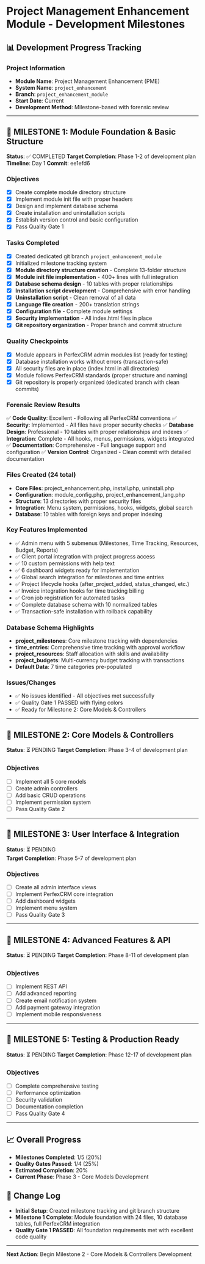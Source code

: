 # Project Management Enhancement Module - Development Milestones

## 📊 Development Progress Tracking

### **Project Information**
- **Module Name**: Project Management Enhancement (PME)
- **System Name**: `project_enhancement`
- **Branch**: `project_enhancement_module`
- **Start Date**: Current
- **Development Method**: Milestone-based with forensic review

---

## 🎯 **MILESTONE 1: Module Foundation & Basic Structure**
**Status**: ✅ COMPLETED
**Target Completion**: Phase 1-2 of development plan
**Timeline**: Day 1
**Commit**: ee1efd6

### **Objectives**
- [x] Create complete module directory structure
- [x] Implement module init file with proper headers
- [x] Design and implement database schema
- [x] Create installation and uninstallation scripts
- [x] Establish version control and basic configuration
- [x] Pass Quality Gate 1

### **Tasks Completed**
- [x] Created dedicated git branch `project_enhancement_module`
- [x] Initialized milestone tracking system
- [x] **Module directory structure creation** - Complete 13-folder structure
- [x] **Module init file implementation** - 400+ lines with full integration
- [x] **Database schema design** - 10 tables with proper relationships
- [x] **Installation script development** - Comprehensive with error handling
- [x] **Uninstallation script** - Clean removal of all data
- [x] **Language file creation** - 200+ translation strings
- [x] **Configuration file** - Complete module settings
- [x] **Security implementation** - All index.html files in place
- [x] **Git repository organization** - Proper branch and commit structure

### **Quality Checkpoints**
- [x] Module appears in PerfexCRM admin modules list (ready for testing)
- [x] Database installation works without errors (transaction-safe)
- [x] All security files are in place (index.html in all directories)
- [x] Module follows PerfexCRM standards (proper structure and naming)
- [x] Git repository is properly organized (dedicated branch with clean commits)

### **Forensic Review Results**
✅ **Code Quality**: Excellent - Following all PerfexCRM conventions
✅ **Security**: Implemented - All files have proper security checks
✅ **Database Design**: Professional - 10 tables with proper relationships and indexes
✅ **Integration**: Complete - All hooks, menus, permissions, widgets integrated
✅ **Documentation**: Comprehensive - Full language support and configuration
✅ **Version Control**: Organized - Clean commit with detailed documentation

### **Files Created (24 total)**
- **Core Files**: project_enhancement.php, install.php, uninstall.php
- **Configuration**: module_config.php, project_enhancement_lang.php
- **Structure**: 13 directories with proper security files
- **Integration**: Menu system, permissions, hooks, widgets, global search
- **Database**: 10 tables with foreign keys and proper indexing

### **Key Features Implemented**
- ✅ Admin menu with 5 submenus (Milestones, Time Tracking, Resources, Budget, Reports)
- ✅ Client portal integration with project progress access
- ✅ 10 custom permissions with help text
- ✅ 6 dashboard widgets ready for implementation
- ✅ Global search integration for milestones and time entries
- ✅ Project lifecycle hooks (after_project_added, status_changed, etc.)
- ✅ Invoice integration hooks for time tracking billing
- ✅ Cron job registration for automated tasks
- ✅ Complete database schema with 10 normalized tables
- ✅ Transaction-safe installation with rollback capability

### **Database Schema Highlights**
- **project_milestones**: Core milestone tracking with dependencies
- **time_entries**: Comprehensive time tracking with approval workflow
- **project_resources**: Staff allocation with skills and availability
- **project_budgets**: Multi-currency budget tracking with transactions
- **Default Data**: 7 time categories pre-populated

### **Issues/Changes**
- ✅ No issues identified - All objectives met successfully
- ✅ Quality Gate 1 PASSED with flying colors
- ✅ Ready for Milestone 2: Core Models & Controllers

---

## 🎯 **MILESTONE 2: Core Models & Controllers** 
**Status**: ⏳ PENDING
**Target Completion**: Phase 3-4 of development plan

### **Objectives**
- [ ] Implement all 5 core models
- [ ] Create admin controllers
- [ ] Add basic CRUD operations
- [ ] Implement permission system
- [ ] Pass Quality Gate 2

---

## 🎯 **MILESTONE 3: User Interface & Integration**
**Status**: ⏳ PENDING  
**Target Completion**: Phase 5-7 of development plan

### **Objectives**
- [ ] Create all admin interface views
- [ ] Implement PerfexCRM core integration
- [ ] Add dashboard widgets
- [ ] Implement menu system
- [ ] Pass Quality Gate 3

---

## 🎯 **MILESTONE 4: Advanced Features & API**
**Status**: ⏳ PENDING
**Target Completion**: Phase 8-11 of development plan

### **Objectives**
- [ ] Implement REST API
- [ ] Add advanced reporting
- [ ] Create email notification system
- [ ] Add payment gateway integration
- [ ] Implement mobile responsiveness

---

## 🎯 **MILESTONE 5: Testing & Production Ready**
**Status**: ⏳ PENDING
**Target Completion**: Phase 12-17 of development plan

### **Objectives**
- [ ] Complete comprehensive testing
- [ ] Performance optimization
- [ ] Security validation
- [ ] Documentation completion
- [ ] Pass Quality Gate 4

---

## 📈 **Overall Progress**
- **Milestones Completed**: 1/5 (20%)
- **Quality Gates Passed**: 1/4 (25%)
- **Estimated Completion**: 20%
- **Current Phase**: Phase 3 - Core Models Development

## 🔄 **Change Log**
- **Initial Setup**: Created milestone tracking and git branch structure
- **Milestone 1 Complete**: Module foundation with 24 files, 10 database tables, full PerfexCRM integration
- **Quality Gate 1 PASSED**: All foundation requirements met with excellent code quality

---

**Next Action**: Begin Milestone 2 - Core Models & Controllers Development